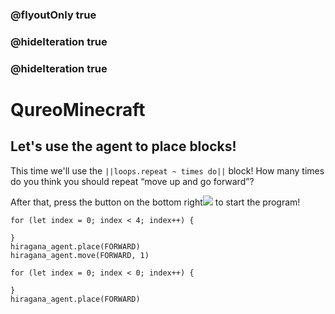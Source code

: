 ### @flyoutOnly true
### @hideIteration true
### @hideIteration true
# QureoMinecraft

## Let's use the agent to place blocks!

This time we'll use the ``||loops.repeat ~ times do||`` block! How many times do you think you should repeat “move up and go forward”?

After that, press the button on the bottom right![](https://raw.githubusercontent.com/camp-minecraft/TechkidsCampTutorial/master/images/playbutton.png) to start the program!

```ghost
for (let index = 0; index < 4; index++) {
    
}
hiragana_agent.place(FORWARD)
hiragana_agent.move(FORWARD, 1)
```

```template
for (let index = 0; index < 0; index++) {
    
}
hiragana_agent.place(FORWARD)
```